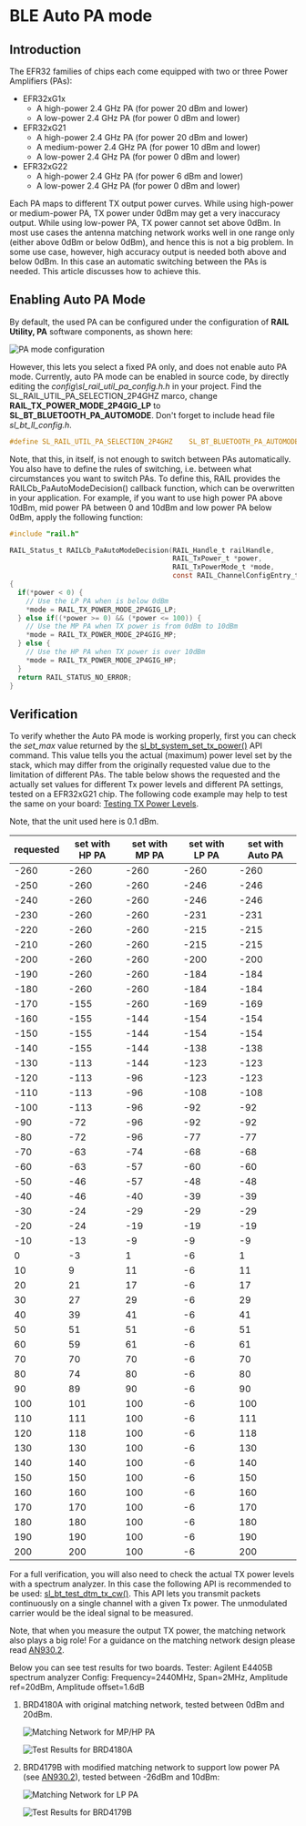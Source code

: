 # BLE Auto PA mode

## Introduction

The EFR32 families of chips each come equipped with two or three Power Amplifiers (PAs):

- EFR32xG1x
  - A high-power 2.4 GHz PA (for power 20 dBm and lower)
  - A low-power 2.4 GHz PA (for power 0 dBm and lower)
- EFR32xG21
  - A high-power 2.4 GHz PA (for power 20 dBm and lower)
  - A medium-power 2.4 GHz PA (for power 10 dBm and lower)
  - A low-power 2.4 GHz PA (for power 0 dBm and lower)
- EFR32xG22
  - A high-power 2.4 GHz PA (for power 6 dBm and lower)
  - A low-power 2.4 GHz PA (for power 0 dBm and lower)

Each PA maps to different TX output power curves.
While using high-power or medium-power PA, TX power under 0dBm may get a very inaccuracy output.
While using low-power PA, TX power cannot set above 0dBm.
In most use cases the antenna matching network works well in one range only (either above 0dBm or below 0dBm), and hence this is not a big problem.
In some use case, however, high accuracy output is needed both above and below 0dBm. In this case an automatic switching between the PAs is needed. This article discusses how to achieve this.



## Enabling Auto PA Mode

By default, the used PA can be configured under the configuration of **RAIL Utility, PA** software components, as shown here:

![PA mode configuration](images/pa-selection.png)

However, this lets you select a fixed PA only, and does not enable auto PA mode. Currently, auto PA mode can be enabled in source code, by directly editing  the *config\sl_rail_util_pa_config.h.h* in your project. Find the SL_RAIL_UTIL_PA_SELECTION_2P4GHZ marco, change **RAIL_TX_POWER_MODE_2P4GIG_LP** to **SL_BT_BLUETOOTH_PA_AUTOMODE**. Don't forget to include head file *sl_bt_ll_config.h*.

```c
#define SL_RAIL_UTIL_PA_SELECTION_2P4GHZ    SL_BT_BLUETOOTH_PA_AUTOMODE
```

Note, that this, in itself, is not enough to switch between PAs automatically. You also have to define the rules of switching, i.e. between what circumstances you want to switch PAs. To define this, RAIL provides the RAILCb_PaAutoModeDecision() callback function, which can be overwritten in your application. For example, if you want to use high power PA above 10dBm, mid power PA between 0 and 10dBm and low power PA below 0dBm, apply the following function:

```c
#include "rail.h"

RAIL_Status_t RAILCb_PaAutoModeDecision(RAIL_Handle_t railHandle,
                                        RAIL_TxPower_t *power,
                                        RAIL_TxPowerMode_t *mode,
                                        const RAIL_ChannelConfigEntry_t *chCfgEntry)
{  
  if(*power < 0) {
    // Use the LP PA when is below 0dBm
    *mode = RAIL_TX_POWER_MODE_2P4GIG_LP;
  } else if((*power >= 0) && (*power <= 100)) {
    // Use the MP PA when TX power is from 0dBm to 10dBm
    *mode = RAIL_TX_POWER_MODE_2P4GIG_MP;
  } else {
    // Use the HP PA when TX power is over 10dBm
    *mode = RAIL_TX_POWER_MODE_2P4GIG_HP;
  }
  return RAIL_STATUS_NO_ERROR;
}
```



## Verification

To verify whether the Auto PA mode is working properly, first you can check the *set_max* value returned by the [sl_bt_system_set_tx_power()](https://docs.silabs.com/bluetooth/latest/group-sl-bt-system#ga19566861d594376a52e2e1e7481bef68) API command. This value tells you the actual (maximum) power level set by the stack, which may differ from the originally requested value due to the limitation of different PAs. The table below shows the requested and the actually set values for different Tx power levels and different PA settings, tested on a EFR32xG21 chip. The following code example may help to test the same on your board: [Testing TX Power Levels](https://github.com/SiliconLabs/bluetooth_stack_features/tree/master/system_and_performance/testing_tx_power_levels).

Note, that the unit used here is 0.1 dBm.

| requested | set with HP PA | set with MP PA | set with LP PA | set with Auto PA |
| --------- | -------------- | -------------- | -------------- | ---------------- |
| -260      | -260           | -260           | -260           | -260             |
| -250      | -260           | -260           | -246           | -246             |
| -240      | -260           | -260           | -246           | -246             |
| -230      | -260           | -260           | -231           | -231             |
| -220      | -260           | -260           | -215           | -215             |
| -210      | -260           | -260           | -215           | -215             |
| -200      | -260           | -260           | -200           | -200             |
| -190      | -260           | -260           | -184           | -184             |
| -180      | -260           | -260           | -184           | -184             |
| -170      | -155           | -260           | -169           | -169             |
| -160      | -155           | -144           | -154           | -154             |
| -150      | -155           | -144           | -154           | -154             |
| -140      | -155           | -144           | -138           | -138             |
| -130      | -113           | -144           | -123           | -123             |
| -120      | -113           | -96            | -123           | -123             |
| -110      | -113           | -96            | -108           | -108             |
| -100      | -113           | -96            | -92            | -92              |
| -90       | -72            | -96            | -92            | -92              |
| -80       | -72            | -96            | -77            | -77              |
| -70       | -63            | -74            | -68            | -68              |
| -60       | -63            | -57            | -60            | -60              |
| -50       | -46            | -57            | -48            | -48              |
| -40       | -46            | -40            | -39            | -39              |
| -30       | -24            | -29            | -29            | -29              |
| -20       | -24            | -19            | -19            | -19              |
| -10       | -13            | -9             | -9             | -9               |
| 0         | -3             | 1              | -6             | 1                |
| 10        | 9              | 11             | -6             | 11               |
| 20        | 21             | 17             | -6             | 17               |
| 30        | 27             | 29             | -6             | 29               |
| 40        | 39             | 41             | -6             | 41               |
| 50        | 51             | 51             | -6             | 51               |
| 60        | 59             | 61             | -6             | 61               |
| 70        | 70             | 70             | -6             | 70               |
| 80        | 74             | 80             | -6             | 80               |
| 90        | 89             | 90             | -6             | 90               |
| 100       | 101            | 100            | -6             | 100              |
| 110       | 111            | 100            | -6             | 111              |
| 120       | 118            | 100            | -6             | 118              |
| 130       | 130            | 100            | -6             | 130              |
| 140       | 140            | 100            | -6             | 140              |
| 150       | 150            | 100            | -6             | 150              |
| 160       | 160            | 100            | -6             | 160              |
| 170       | 170            | 100            | -6             | 170              |
| 180       | 180            | 100            | -6             | 180              |
| 190       | 190            | 100            | -6             | 190              |
| 200       | 200            | 100            | -6             | 200              |

For a full verification, you will also need to check the actual TX power levels with a spectrum analyzer. In this case the following API is recommended to be used: [sl_bt_test_dtm_tx_cw()](https://docs.silabs.com/bluetooth/latest/a00092#gadf47a095a35889c5fe86d59fddf86970). This API lets you transmit packets continuously on a single channel with a given Tx power. The unmodulated carrier would be the ideal signal to be measured.

Note, that when you measure the output TX power, the matching network also plays a big role! For a guidance on the matching network design please read [AN930.2](https://www.silabs.com/documents/public/application-notes/an930.2-efr32-series-2.pdf).

Below you can see test results for two boards.
Tester: Agilent E4405B spectrum analyzer
Config: Frequency=2440MHz, Span=2MHz, Amplitude ref=20dBm, Amplitude offset=1.6dB

1. BRD4180A with original matching network, tested between 0dBm and 20dBm.

   ![Matching Network for MP/HP PA](images/20dbm-pa-matching.png)

   ![Test Results for BRD4180A](images/brd4180a-tx-power.png)

   

2. BRD4179B with modified matching network to support low power PA (see [AN930.2](https://www.silabs.com/documents/public/application-notes/an930.2-efr32-series-2.pdf)), tested between -26dBm and 10dBm:

   ![Matching Network for LP PA](images/0dbm-pa-matching.png)

   ![Test Results for BRD4179B](images/brd4179b-tx-power.png)

   